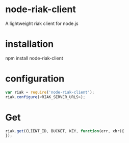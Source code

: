 node-riak-client
================

A lightweight riak client for node.js

installation
============
npm install node-riak-client

configuration
=============
```javascript
var riak = require('node-riak-client');
riak.configure(<RIAK_SERVER_URLS>);
```

Get
===
```javascript
riak.get(CLIENT_ID, BUCKET, KEY, function(err, xhr){
});

```
